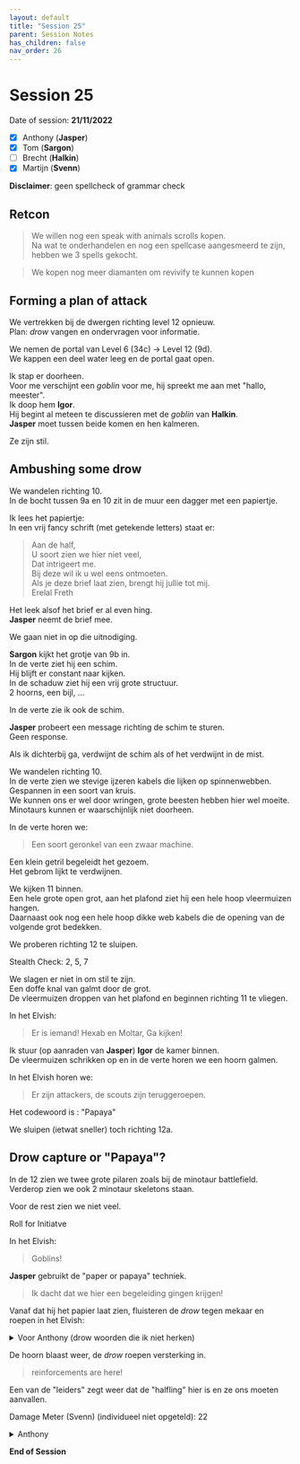 ```yaml
---
layout: default
title: "Session 25"
parent: Session Notes
has_children: false
nav_order: 26
---
```


# Session 25

Date of session: **21/11/2022**

- [X] Anthony (**Jasper**)
- [X] Tom (**Sargon**)
- [ ] Brecht (**Halkin**)
- [X] Martijn (**Svenn**)

**Disclaimer**: geen spellcheck of grammar check

## Retcon

> We willen nog een speak with animals scrolls kopen.  
Na wat te onderhandelen en nog een spellcase aangesmeerd te zijn, hebben we 3 spells gekocht.  

> We kopen nog meer diamanten om revivify te kunnen kopen

## Forming a plan of attack

We vertrekken bij de dwergen richting level 12 opnieuw.  
Plan: *drow* vangen en ondervragen voor informatie.  

We nemen de portal van Level 6 (34c) -> Level 12 (9d).  
We kappen een deel water leeg en de portal gaat open.  

Ik stap er doorheen.  
Voor me verschijnt een *goblin* voor me, hij spreekt me aan met "hallo, meester".  
Ik doop hem **Igor**.  
Hij begint al meteen te discussieren met de *goblin* van **Halkin**.  
**Jasper** moet tussen beide komen en hen kalmeren.  

Ze zijn stil.  

## Ambushing some drow

We wandelen richting 10.  
In de bocht tussen 9a en 10 zit in de muur een dagger met een papiertje.  

Ik lees het papiertje:  
In een vrij fancy schrift (met getekende letters) staat er:  

> Aan de half,  
U soort zien we hier niet veel,  
Dat intrigeert me.  
Bij deze wil ik u wel eens ontmoeten.  
Als je deze brief laat zien, brengt hij jullie tot mij.  
Erelal Freth

Het leek alsof het brief er al even hing.  
**Jasper** neemt de brief mee.  

We gaan niet in op die uitnodiging.  

**Sargon** kijkt het grotje van 9b in.  
In de verte ziet hij een schim.  
Hij blijft er constant naar kijken.  
In de schaduw ziet hij een vrij grote structuur.  
2 hoorns, een bijl, ...  

In de verte zie ik ook de schim.  

**Jasper** probeert een message richting de schim te sturen.  
Geen response.  

Als ik dichterbij ga, verdwijnt de schim als of het verdwijnt in de mist.  


We wandelen richting 10.  
In de verte zien we stevige ijzeren kabels die lijken op spinnenwebben.  
Gespannen in een soort van kruis.  
We kunnen ons er wel door wringen, grote beesten hebben hier wel moeite.  
Minotaurs kunnen er waarschijnlijk niet doorheen.  

In de verte horen we:

> Een soort geronkel van een zwaar machine.  

Een klein getril begeleidt het gezoem.  
Het gebrom lijkt te verdwijnen.  

We kijken 11 binnen.  
Een hele grote open grot, aan het plafond ziet hij een hele hoop vleermuizen hangen.  
Daarnaast ook nog een hele hoop dikke web kabels die de opening van de volgende grot bedekken.  

We proberen richting 12 te sluipen.  
<div class="text-red-000">
 Stealth Check: 2, 5, 7
</div>

We slagen er niet in om stil te zijn.  
Een doffe knal van galmt door de grot.  
De vleermuizen droppen van het plafond en beginnen richting 11 te vliegen.  

In het Elvish:

> Er is iemand! Hexab en Moltar, Ga kijken!

Ik stuur (op aanraden van **Jasper**) **Igor** de kamer binnen.  
De vleermuizen schrikken op en in de verte horen we een hoorn galmen.  

In het Elvish horen we:

> Er zijn attackers, de scouts zijn teruggeroepen.  

Het codewoord is : "Papaya"

We sluipen (ietwat sneller) toch richting 12a.  

## Drow capture or "Papaya"?

In de 12 zien we twee grote pilaren zoals bij de minotaur battlefield.  
Verderop zien we ook 2 minotaur skeletons staan.  

Voor de rest zien we niet veel.  

<div class="text-red-000">
 Roll for Initiatve
</div>

In het Elvish:

> Goblins!

**Jasper** gebruikt de "paper or papaya" techniek.  

> Ik dacht dat we hier een begeleiding gingen krijgen!

Vanaf dat hij het papier laat zien, fluisteren de *drow* tegen mekaar en roepen in het Elvish:

<details>
  <summary>Voor Anthony (drow woorden die ik niet herken)</summary>
  <p>De "halfling" is hier!</p>
  <p>We willen je wel escorteren, maar laat jullie wapens zakken dan nemen we jullie mee. </p>
</details>

De hoorn blaast weer, de *drow* roepen versterking in.  

> reinforcements are here!

Een van de "leiders" zegt weer dat de "halfling" hier is en ze ons moeten aanvallen.

Damage Meter (Svenn) (individueel niet opgeteld): 22

<details>
  <summary>Anthony</summary>
  <p>Hij hoort achter zich nog 9 drow achter hem aan komen lopen.</p>
  <p>Acht soldiers en daartussen loopt iemand met een staff. </p>
</details>

**End of Session**
